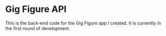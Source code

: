 # Gig Figure API
This is the back-end code for the Gig Figure app I created. It is currently in the first round of development.